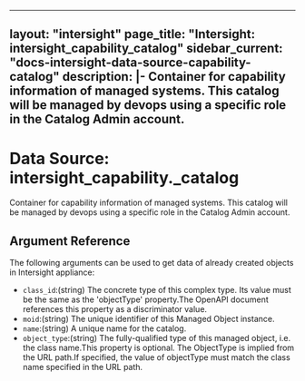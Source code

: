 
---
layout: "intersight"
page_title: "Intersight: intersight_capability_catalog"
sidebar_current: "docs-intersight-data-source-capability-catalog"
description: |-
Container for capability information of managed systems.
This catalog will be managed by devops using a specific role in the Catalog Admin account.
---

# Data Source: intersight_capability._catalog
Container for capability information of managed systems.
This catalog will be managed by devops using a specific role in the Catalog Admin account.
## Argument Reference
The following arguments can be used to get data of already created objects in Intersight appliance:
* `class_id`:(string) The concrete type of this complex type. Its value must be the same as the 'objectType' property.The OpenAPI document references this property as a discriminator value. 
* `moid`:(string) The unique identifier of this Managed Object instance. 
* `name`:(string) A unique name for the catalog. 
* `object_type`:(string) The fully-qualified type of this managed object, i.e. the class name.This property is optional. The ObjectType is implied from the URL path.If specified, the value of objectType must match the class name specified in the URL path. 
